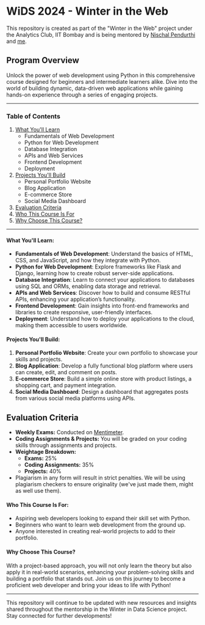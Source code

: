 # WiDS 2024 - Winter in the Web

This repository is created as part of the "Winter in the Web" project under the Analytics Club, IIT Bombay and is being mentored by [Nischal Pendurthi](https://github.com/NischalPendurthi) and [me](https://github.com/adityasanapala).

## Program Overview

Unlock the power of web development using Python in this comprehensive course designed for beginners and intermediate learners alike. Dive into the world of building dynamic, data-driven web applications while gaining hands-on experience through a series of engaging projects.

---

### Table of Contents

1. [What You'll Learn](#what-youll-learn)
   - Fundamentals of Web Development
   - Python for Web Development
   - Database Integration
   - APIs and Web Services
   - Frontend Development
   - Deployment
2. [Projects You'll Build](#projects-youll-build)
   - Personal Portfolio Website
   - Blog Application
   - E-commerce Store
   - Social Media Dashboard
3. [Evaluation Criteria](#evaluation-criteria)
4. [Who This Course Is For](#who-this-course-is-for)
5. [Why Choose This Course?](#why-choose-this-course)

---

#### What You'll Learn:

- **Fundamentals of Web Development**: Understand the basics of HTML, CSS, and JavaScript, and how they integrate with Python.
- **Python for Web Development**: Explore frameworks like Flask and Django, learning how to create robust server-side applications.
- **Database Integration**: Learn to connect your applications to databases using SQL and ORMs, enabling data storage and retrieval.
- **APIs and Web Services**: Discover how to build and consume RESTful APIs, enhancing your application’s functionality.
- **Frontend Development**: Gain insights into front-end frameworks and libraries to create responsive, user-friendly interfaces.
- **Deployment**: Understand how to deploy your applications to the cloud, making them accessible to users worldwide.

#### Projects You'll Build:

1. **Personal Portfolio Website**: Create your own portfolio to showcase your skills and projects.
2. **Blog Application**: Develop a fully functional blog platform where users can create, edit, and comment on posts.
3. **E-commerce Store**: Build a simple online store with product listings, a shopping cart, and payment integration.
4. **Social Media Dashboard**: Design a dashboard that aggregates posts from various social media platforms using APIs.

## Evaluation Criteria

- **Weekly Exams:** Conducted on [Mentimeter](https://www.mentimeter.com/).
- **Coding Assignments & Projects:** You will be graded on your coding skills through assignments and projects.
- **Weightage Breakdown:**
  - **Exams:** 25%
  - **Coding Assignments:** 35%
  - **Projects:** 40%
- Plagiarism in any form will result in strict penalties. We will be using plagiarism checkers to ensure originality (we've just made them, might as well use them).

#### Who This Course Is For:

- Aspiring web developers looking to expand their skill set with Python.
- Beginners who want to learn web development from the ground up.
- Anyone interested in creating real-world projects to add to their portfolio.

#### Why Choose This Course?

With a project-based approach, you will not only learn the theory but also apply it in real-world scenarios, enhancing your problem-solving skills and building a portfolio that stands out. Join us on this journey to become a proficient web developer and bring your ideas to life with Python!

---

This repository will continue to be updated with new resources and insights shared throughout the mentorship in the Winter in Data Science project. Stay connected for further developments!
